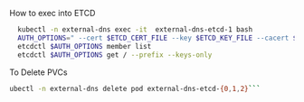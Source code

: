 

How to exec into ETCD
```bash
  kubectl -n external-dns exec -it  external-dns-etcd-1 bash
  AUTH_OPTIONS=" --cert $ETCD_CERT_FILE --key $ETCD_KEY_FILE --cacert $ETCD_TRUSTED_CA_FILE"
  etcdctl $AUTH_OPTIONS member list
  etcdctl $AUTH_OPTIONS get / --prefix --keys-only
```

To Delete PVCs

```bash
ubectl -n external-dns delete pod external-dns-etcd-{0,1,2}```